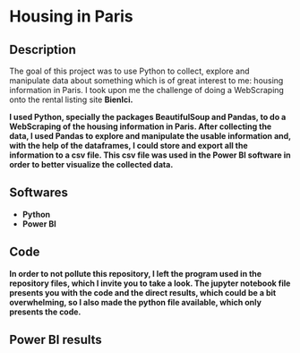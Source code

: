 # Housing in Paris

## Description

The goal of this project was to use Python to collect, explore and manipulate data about something which is of great interest to me: housing information in Paris. I took upon me the challenge of doing a WebScraping onto the rental listing site <b/>BienIci<b/>.

I used <b/>Python<b/>, specially the packages <b/>BeautifulSoup<b/> and <b/>Pandas<b/>, to do a <b/>WebScraping<b/> of the housing information in Paris. After collecting the data, I used <b/>Pandas<b/> to <b/>explore and manipulate the usable information<b/> and, with the help of the dataframes, I could store and export all the information to a csv file. This csv file was used in the <b/>Power BI<b/> software in order to better <b/>visualize<b/> the collected data.

## Softwares

- Python
- Power BI

## Code

In order to not pollute this repository, I left the program used in the repository files, which I invite you to take a look. The jupyter notebook file presents you with the code and the direct results, which could be a bit overwhelming, so I also made the python file available, which only presents the code.

## Power BI results


 


